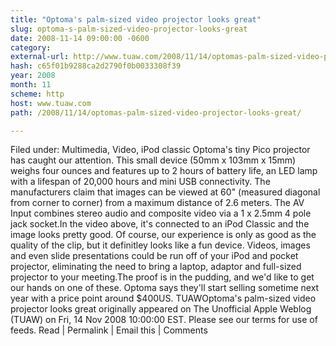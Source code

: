 ```yaml
---
title: "Optoma's palm-sized video projector looks great"
slug: optoma-s-palm-sized-video-projector-looks-great
date: 2008-11-14 09:00:00 -0600
category: 
external-url: http://www.tuaw.com/2008/11/14/optomas-palm-sized-video-projector-looks-great/
hash: c65f01b9288ca2d2790f0b0033308f39
year: 2008
month: 11
scheme: http
host: www.tuaw.com
path: /2008/11/14/optomas-palm-sized-video-projector-looks-great/

---
```


Filed under: Multimedia, Video, iPod classic
 Optoma's tiny Pico projector has caught our attention. This small device (50mm x 103mm x 15mm) weighs four ounces and features up to 2 hours of battery life, an LED lamp with a lifespan of 20,000 hours and mini USB connectivity. The manufacturers claim that images can be viewed at 60" (measured diagonal from corner to corner) from a maximum distance of 2.6 meters. The AV Input combines stereo audio and composite video via a 1 x 2.5mm 4 pole jack socket.In the video above, it's connected to an iPod Classic and the image looks pretty good. Of course, our experience is only as good as the quality of the clip, but it definitley looks like a fun device. Videos, images and even slide presentations could be run off of your iPod and pocket projector, eliminating the need to bring a laptop, adaptor and full-sized projector to your meeting.The proof is in the pudding, and we'd like to get our hands on one of these. Optoma says they'll start selling sometime next year with a price point around $400US. TUAWOptoma's palm-sized video projector looks great originally appeared on The Unofficial Apple Weblog (TUAW) on Fri, 14 Nov 2008 10:00:00 EST.  Please see our terms for use of feeds.
Read | Permalink | Email this | Comments


 

